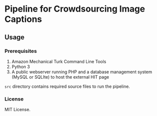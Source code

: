 # Pipeline for Crowdsourcing Image Captions

## Usage
### Prerequisites
1. Amazon Mechanical Turk Command Line Tools
2. Python 3
3. A public webserver running PHP and a database management system (MySQL or SQLIte) to host the external HIT page

`src` directory contains required source files to run the pipeline.

### License
MIT License.
